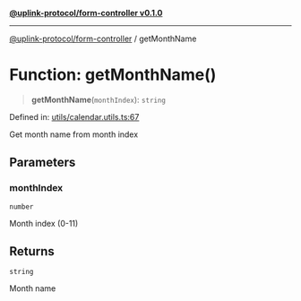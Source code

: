 [**@uplink-protocol/form-controller v0.1.0**](../README.md)

***

[@uplink-protocol/form-controller](../globals.md) / getMonthName

# Function: getMonthName()

> **getMonthName**(`monthIndex`): `string`

Defined in: [utils/calendar.utils.ts:67](https://github.com/jmkcoder/uplink-protocol-calendar/blob/37dc792b8a1827808b6d945b0ed3805e9835a62c/src/utils/calendar.utils.ts#L67)

Get month name from month index

## Parameters

### monthIndex

`number`

Month index (0-11)

## Returns

`string`

Month name
